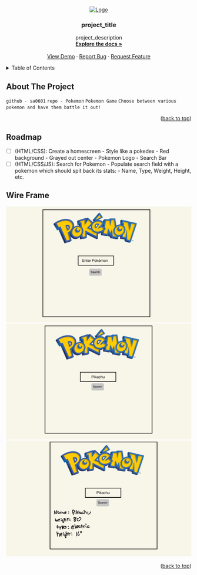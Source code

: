 <div id="top"></div>

<!-- PROJECT LOGO -->
<br />
<div align="center">
  <a href="https://github.com/github_username/repo_name">
    <img src="images/logo.png" alt="Logo" width="80" height="80">
  </a>

<h3 align="center">project_title</h3>

  <p align="center">
    project_description
    <br />
    <a href="https://github.com/github_username/repo_name"><strong>Explore the docs »</strong></a>
    <br />
    <br />
    <a href="https://github.com/github_username/repo_name">View Demo</a>
    ·
    <a href="https://github.com/github_username/repo_name/issues">Report Bug</a>
    ·
    <a href="https://github.com/github_username/repo_name/issues">Request Feature</a>
  </p>
</div>



<!-- TABLE OF CONTENTS -->
<details>
  <summary>Table of Contents</summary>
  <ol>
    <li>
      <a href="#about-the-project">About The Project</a>
      <ul>
        <li><a href="#built-with">Built With</a></li>
      </ul>
    </li>
    <li>
      <a href="#getting-started">Getting Started</a>
      <ul>
        <li><a href="#prerequisites">Prerequisites</a></li>
        <li><a href="#installation">Installation</a></li>
      </ul>
    </li>
    <li><a href="#usage">Usage</a></li>
    <li><a href="#roadmap">Roadmap</a></li>
  </ol>
</details>



<!-- ABOUT THE PROJECT -->
## About The Project

`github - sa0601`
`repo - Pokemon`
`Pokemon Game`
`Choose between various pokemon and have them battle it out!`

<p align="right">(<a href="#top">back to top</a>)</p>

<!-- ROADMAP -->
## Roadmap


- [ ] (HTML/CSS): Create a homescreen
        - Style like a pokedex
            - Red background
            - Grayed out center
        - Pokemon Logo
        - Search Bar
- [ ] (HTML/CSS/JS): Search for Pokemon
        - Populate search field with a pokemon which should spit back its stats:
            - Name, Type, Weight, Height, etc.

## Wire Frame
![Wire Frame-1](Images/Wire%20Frame-1.jpg)
![Wire Frame-2](Images/Wire%20Frame-2.jpg)
![Wire Frame-3](Images/Wire%20Frame-3.jpg)

<p align="right">(<a href="#top">back to top</a>)</p>



